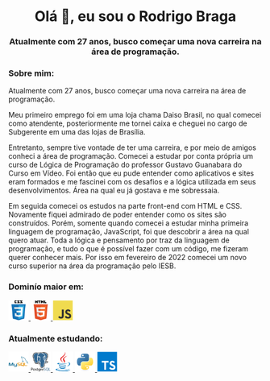 <h1 align="center">Olá 👋, eu sou o Rodrigo Braga</h1>
<h3 align="center">Atualmente com 27 anos, busco começar uma nova carreira na área de programação.</h3>

<h3 align="left">Sobre mim:</h3>
<p align="left">
Atualmente com 27 anos, busco começar uma nova carreira na área de programação.

Meu primeiro emprego foi em uma loja chama Daiso Brasil, no qual comecei como atendente, posteriormente me tornei caixa e cheguei no cargo de Subgerente em uma das lojas de Brasília.

Entretanto, sempre tive vontade de ter uma carreira, e por meio de amigos conheci a área de programação.
Comecei a estudar por conta própria um curso de Lógica de Programação do professor Gustavo Guanabara do Curso em Vídeo. Foi então que eu pude entender como aplicativos e sites eram formados e me fascinei com os desafios e a lógica utilizada em seus desenvolvimentos. Área na qual eu já gostava e me sobressaia.

Em seguida comecei os estudos na parte front-end com HTML e CSS. Novamente fiquei admirado de poder entender como os sites são construídos. 
Porém, somente quando comecei a estudar minha primeira linguagem de programação, JavaScript, foi que descobrir a área na qual quero atuar. 
Toda a lógica e pensamento por traz da linguagem de programação, e tudo o que é possível fazer com um código, me fizeram querer conhecer mais.
Por isso em fevereiro de 2022 comecei um novo curso superior na área da programação pelo IESB.
</p>

<h3 align="left">Dominío maior em:</h3>
<p align="left"> <a href="https://www.w3schools.com/css/" target="_blank" rel="noreferrer"> <img src="https://raw.githubusercontent.com/devicons/devicon/master/icons/css3/css3-original-wordmark.svg" alt="css3" width="40" height="40"/> </a> <a href="https://www.w3.org/html/" target="_blank" rel="noreferrer"> <img src="https://raw.githubusercontent.com/devicons/devicon/master/icons/html5/html5-original-wordmark.svg" alt="html5" width="40" height="40"/> </a>   <a href="https://developer.mozilla.org/en-US/docs/Web/JavaScript" target="_blank" rel="noreferrer"> <img src="https://raw.githubusercontent.com/devicons/devicon/master/icons/javascript/javascript-original.svg" alt="javascript" width="40" height="40"/> </a>


<h3 align="left">Atualmente estudando:</h3>
 <a href="https://www.mysql.com/" target="_blank" rel="noreferrer"> <img src="https://raw.githubusercontent.com/devicons/devicon/master/icons/mysql/mysql-original-wordmark.svg" alt="mysql" width="40" height="40"/> </a> <a href="https://www.postgresql.org" target="_blank" rel="noreferrer"> <img src="https://raw.githubusercontent.com/devicons/devicon/master/icons/postgresql/postgresql-original-wordmark.svg" alt="postgresql" width="40" height="40"/> </a>  <a href="https://www.java.com" target="_blank" rel="noreferrer"> <img src="https://raw.githubusercontent.com/devicons/devicon/master/icons/java/java-original.svg" alt="java" width="40" height="40"/> </a><a href="https://www.python.org" target="_blank" rel="noreferrer"> <img src="https://raw.githubusercontent.com/devicons/devicon/master/icons/python/python-original.svg" alt="python" width="40" height="40"/> </a> <a href="https://www.typescriptlang.org/" target="_blank" rel="noreferrer"> <img src="https://raw.githubusercontent.com/devicons/devicon/master/icons/typescript/typescript-original.svg" alt="typescript" width="40" height="40"/> </a> </p>
